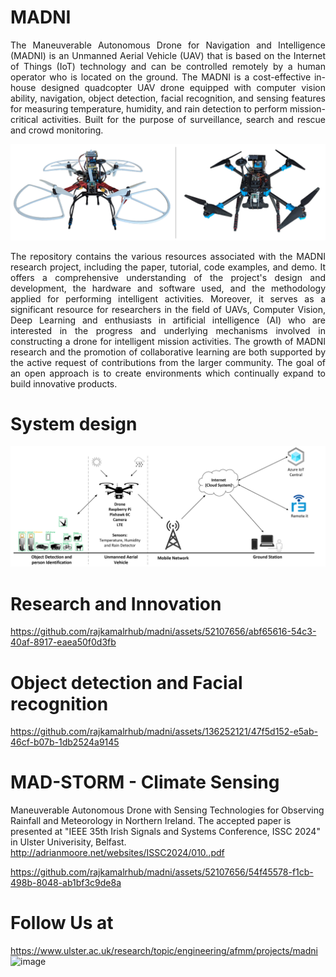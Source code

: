 # MADNI
<p align="justify">
The Maneuverable Autonomous Drone for Navigation and Intelligence (MADNI) is an Unmanned Aerial Vehicle (UAV) that is based on the Internet of Things (IoT) technology and can be controlled remotely by a human operator who is located on the ground. The MADNI is a cost-effective in-house designed quadcopter UAV drone equipped with computer vision ability, navigation, object detection, facial recognition, and sensing features for measuring temperature, humidity, and rain detection to perform mission-critical activities. Built for the purpose of surveillance, search and rescue and crowd monitoring.
</p>
<img src="/Images/02_MADNI-I_MADNI-II.png" alt="" title="MADNI I and MADNI II" />

<p align="justify">
The repository contains the various resources associated with the MADNI research project, including the paper, tutorial, code examples, and demo. It offers a comprehensive understanding of the project's design and development, the hardware and software used, and the methodology applied for performing intelligent activities. Moreover, it serves as a significant resource for researchers in the field of UAVs, Computer Vision, Deep Learning and enthusiasts in artificial intelligence (AI) who are interested in the progress and underlying mechanisms involved in constructing a drone for intelligent mission activities. The growth of MADNI research and the promotion of collaborative learning are both supported by the active request of contributions from the larger community. The goal of an open approach is to create environments which continually expand to build innovative products.
</p>

# System design
<img src="/Images/01_System_design.png" alt="" title="MADNI System design" />

# Research and Innovation
https://github.com/rajkamalrhub/madni/assets/52107656/abf65616-54c3-40af-8917-eaea50f0d3fb

# Object detection and Facial recognition
https://github.com/rajkamalrhub/madni/assets/136252121/47f5d152-e5ab-46cf-b07b-1db2524a9145

# MAD-STORM - Climate Sensing
Maneuverable Autonomous Drone with Sensing Technologies for Observing Rainfall and Meteorology in Northern Ireland. The accepted paper is presented at "IEEE 35th Irish Signals and Systems Conference, ISSC 2024" in Ulster Univerisity, Belfast.
http://adrianmoore.net/websites/ISSC2024/010..pdf

https://github.com/rajkamalrhub/madni/assets/52107656/54f45578-f1cb-498b-8048-ab1bf3c9de8a

# Follow Us at
https://www.ulster.ac.uk/research/topic/engineering/afmm/projects/madni
![image](https://github.com/rajkamalrhub/madni/assets/52107656/9a19ac02-b495-41cf-bad4-3b578ab41a52)


